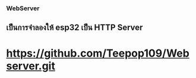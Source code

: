 ### WebServer
## เป็นการจำลองให้ esp32 เป็น HTTP Server
# https://github.com/Teepop109/Webserver.git
